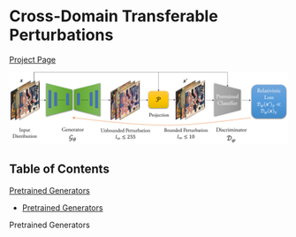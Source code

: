 # Cross-Domain Transferable Perturbations 
[Project Page](https://muzammal-naseer.github.io/Cross-domain-perturbations/)

![Learning Algo](/assets/cross_distribution.png)

## Table of Contents  
[Pretrained Generators](#pretrained_gen)  

<!--ts-->
   * [Pretrained Generators](#pretrained_gen)  
<!--te-->

Pretrained Generators

